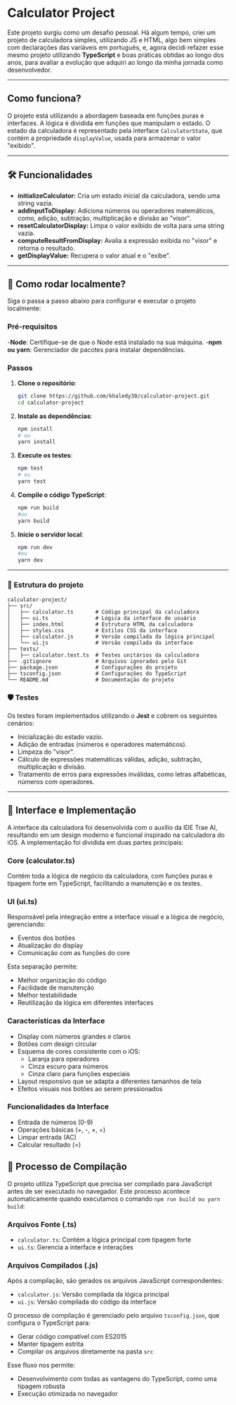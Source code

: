 # Calculator Project

Este projeto surgiu como um desafio pessoal. Há algum tempo, criei um projeto de calculadora simples, utilizando JS e HTML, algo bem simples com declarações das variáveis em português, e, agora decidi refazer esse mesmo projeto utilizando **TypeScript** e boas práticas obtidas ao longo dos anos, para avaliar a evolução que adquiri ao longo da minha jornada como desenvolvedor.

---

## Como funciona?

O projeto está utilizando a abordagem baseada em funções puras e interfaces. A lógica é dividida em funções que manipulam o estado. O estado da calculadora é representado pela interface `CalculatorState`, que contém a propriedade `displayValue`, usada para armazenar o valor "exibido".

---

##  🛠️ Funcionalidades

- **initializeCalculator:** Cria um estado inicial da calculadora, sendo uma string vazia.
- **addInputToDisplay:** Adiciona números ou operadores matemáticos, como, adição, subtração, multiplicação e divisão ao "visor".
- **resetCalculatorDisplay:** Limpa o valor exibido de volta para uma string vazia.
- **computeResultFromDisplay:** Avalia a expressão exibida no "visor" e retorna o resultado.
- **getDisplayValue:** Recupera o valor atual e o "exibe".

---

## 🔧 Como rodar localmente?

Siga o passa a passo abaixo para configurar e executar o projeto localmente:

### Pré-requisitos
  
-**Node**: Certifique-se de que o Node está instalado na sua máquina.
-**npm ou yarn**: Gerenciador de pacotes para instalar dependências.

### Passos

1. **Clone o repositório**:
   ```bash
   git clone https://github.com/khaledy30/calculator-project.git
   cd calculator-project
   
2. **Instale as dependências**:
   ```bash
   npm install
   # ou
   yarn install

3. **Execute os testes**:
   ```bash
   npm test
   # ou
   yarn test

4. **Compile o código TypeScript**:
    ```bash
    npm run build
    #ou
    yarn build

5. **Inicie o servidor local**:
    ```bash
    npm run dev
    #ou
    yarn dev

---

### 📂 Estrutura do projeto
```
calculator-project/
├── src/
│   ├── calculator.ts       # Código principal da calculadora
│   ├── ui.ts               # Lógica da interface do usuário
│   ├── index.html          # Estrutura HTML da calculadora
│   ├── styles.css          # Estilos CSS da interface
│   ├── calculator.js       # Versão compilada da lógica principal
│   └── ui.js               # Versão compilada da interface
├── tests/
│   ├── calculator.test.ts  # Testes unitários da calculadora
├── .gitignore              # Arquivos ignorados pelo Git
├── package.json            # Configurações do projeto
├── tsconfig.json           # Configurações do TypeScript
└── README.md               # Documentação do projeto
```

### 🛡️ Testes

Os testes foram implementados utilizando o **Jest** e cobrem os seguintes cenários:

- Inicialização do estado vazio.
- Adição de entradas (números e operadores matemáticos).
- Limpeza do "visor".
- Cálculo de expressões matemáticas válidas, adição, subtração, multiplicação e divisão.
- Tratamento de erros para expressões inválidas, como letras alfabéticas, números com operadores.

---

## 🎨 Interface e Implementação

A interface da calculadora foi desenvolvida com o auxílio da IDE Trae AI, resultando em um design moderno e funcional inspirado na calculadora do iOS. A implementação foi dividida em duas partes principais:

### Core (calculator.ts)
Contém toda a lógica de negócio da calculadora, com funções puras e tipagem forte em TypeScript, facilitando a manutenção e os testes.

### UI (ui.ts)
Responsável pela integração entre a interface visual e a lógica de negócio, gerenciando:
- Eventos dos botões
- Atualização do display
- Comunicação com as funções do core

Esta separação permite:
- Melhor organização do código
- Facilidade de manutenção
- Melhor testabilidade
- Reutilização da lógica em diferentes interfaces

### Características da Interface

- Display com números grandes e claros
- Botões com design circular
- Esquema de cores consistente com o iOS:
  - Laranja para operadores
  - Cinza escuro para números
  - Cinza claro para funções especiais
- Layout responsivo que se adapta a diferentes tamanhos de tela
- Efeitos visuais nos botões ao serem pressionados

### Funcionalidades da Interface
- Entrada de números (0-9)
- Operações básicas (+, -, ×, ÷)
- Limpar entrada (AC)
- Calcular resultado (=)

## 🔨 Processo de Compilação

O projeto utiliza TypeScript que precisa ser compilado para JavaScript antes de ser executado no navegador. Este processo acontece automaticamente quando executamos o comando `npm run build ou yarn build`:

### Arquivos Fonte (.ts)
- `calculator.ts`: Contém a lógica principal com tipagem forte
- `ui.ts`: Gerencia a interface e interações

### Arquivos Compilados (.js)
Após a compilação, são gerados os arquivos JavaScript correspondentes:
- `calculator.js`: Versão compilada da lógica principal
- `ui.js`: Versão compilada do código da interface

O processo de compilação é gerenciado pelo arquivo `tsconfig.json`, que configura o TypeScript para:
- Gerar código compatível com ES2015
- Manter tipagem estrita
- Compilar os arquivos diretamente na pasta `src`

Esse fluxo nos permite:
- Desenvolvimento com todas as vantagens do TypeScript, como uma tipagem robusta
- Execução otimizada no navegador
